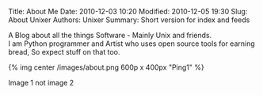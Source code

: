 Title: About Me
Date: 2010-12-03 10:20
Modified: 2010-12-05 19:30
Slug: About Unixer
Authors: Unixer
Summary: Short version for index and feeds

A Blog about all the things Software - Mainly Unix and friends.  
I am Python programmer and Artist who uses open source tools for earning bread, So expect stuff on that too.

{% img center /images/about.png 600p x 400px "Ping1" %}

Image 1 not image 2


